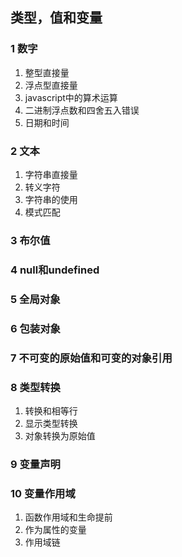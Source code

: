## 类型，值和变量

### 1 数字
1. 整型直接量
2. 浮点型直接量
3. javascript中的算术运算
4. 二进制浮点数和四舍五入错误
5. 日期和时间

### 2 文本
1. 字符串直接量
2. 转义字符
3. 字符串的使用
4. 模式匹配

### 3 布尔值

### 4 null和undefined

### 5 全局对象

### 6 包装对象

### 7 不可变的原始值和可变的对象引用

### 8 类型转换
1. 转换和相等行
2. 显示类型转换
3. 对象转换为原始值

### 9 变量声明

### 10 变量作用域
1. 函数作用域和生命提前
2. 作为属性的变量
3. 作用域链